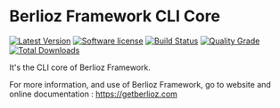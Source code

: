 # Berlioz Framework CLI Core

[![Latest Version](https://img.shields.io/packagist/v/berlioz/cli-core.svg?style=flat-square)](https://github.com/BerliozFramework/CliCore/releases)
[![Software license](https://img.shields.io/github/license/BerliozFramework/CliCore.svg?style=flat-square)](https://github.com/BerliozFramework/CliCore/blob/2.x/LICENSE)
[![Build Status](https://img.shields.io/github/workflow/status/BerliozFramework/CliCore/Tests/2.x.svg?style=flat-square)](https://github.com/BerliozFramework/CliCore/actions/workflows/tests.yml?query=branch%3A2.x)
[![Quality Grade](https://img.shields.io/codacy/grade/4c097c0d66794c59b5126da59170705c/2.x.svg?style=flat-square)](https://www.codacy.com/manual/BerliozFramework/CliCore)
[![Total Downloads](https://img.shields.io/packagist/dt/berlioz/cli-core.svg?style=flat-square)](https://packagist.org/packages/berlioz/cli-core)

It's the CLI core of Berlioz Framework.

For more information, and use of Berlioz Framework, go to website and online documentation :
https://getberlioz.com